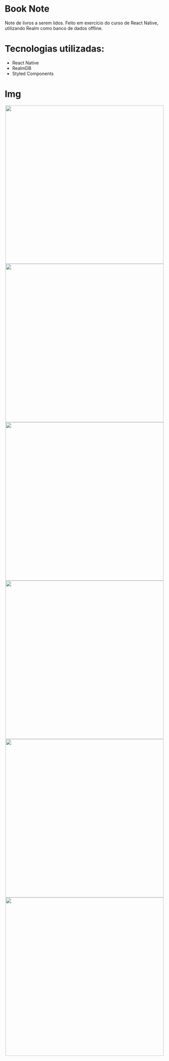 # Book Note
Note de livros a serem lidos. Feito em exercício do curso de React Native, utilizando Realm como banco de dados offline.

# Tecnologias utilizadas:
  * React Native
  * RealmDB
  * Styled Components

# Img
<div align="center">
  <img src="https://user-images.githubusercontent.com/93951962/161286815-5d35211f-bb46-47a7-875f-696f88ea02c0.png" height="500px" />
  <img src="https://user-images.githubusercontent.com/93951962/161287332-f23e47fe-2697-4c69-8385-3de26d3d0f92.png" height="500px" />
  <img src="https://user-images.githubusercontent.com/93951962/161286824-7714dddf-ba67-4d92-bb67-1107d34869eb.png" height="500px" />
</div>
<div align="center"> 
  <img src="https://user-images.githubusercontent.com/93951962/161286826-1e514a52-d015-455e-a3cf-3df31e93a8eb.png" height="500px" />
  <img src="https://user-images.githubusercontent.com/93951962/161287779-d624f84d-9ca9-401e-8555-8c35ab4a29f2.png" height="500px" />
  <img src="https://user-images.githubusercontent.com/93951962/161286830-a652a21f-7543-4675-a69b-bcf3b9f08bbf.png" height="500px" />
</div>
